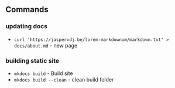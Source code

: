 ## Commands

### updating docs 
 * `curl 'https://jaspervdj.be/lorem-markdownum/markdown.txt' > docs/about.md` - new page

### building static site
* `mkdocs build` - Build site
* `mkdocs build --clean`  - clean build folder
